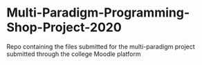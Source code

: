 # Multi-Paradigm-Programming-Shop-Project-2020
Repo containing the files submitted for the multi-paradigm project submitted through the college Moodle platform
